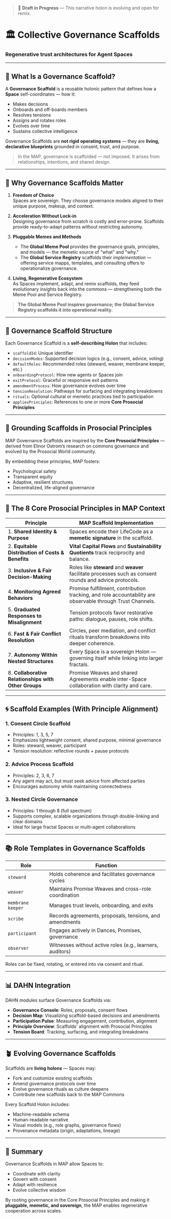 > 🚧 **Draft in Progress** — This narrative holon is evolving and open for remix.

# 🏛️ Collective Governance Scaffolds
### Regenerative trust architectures for Agent Spaces

---

## 🔧 What Is a Governance Scaffold?

A **Governance Scaffold** is a reusable holonic pattern that defines how a **Space** self-coordinates — how it:

- Makes decisions
- Onboards and off-boards members
- Resolves tensions
- Assigns and rotates roles
- Evolves over time
- Sustains collective intelligence

Governance Scaffolds are **not rigid operating systems** — they are **living, declarative blueprints** grounded in consent, trust, and purpose.

> In the MAP, governance is scaffolded — not imposed. It arises from relationships, intentions, and shared design.

---

## 🧩 Why Governance Scaffolds Matter

1. **Freedom of Choice**  
   Spaces are sovereign. They choose governance models aligned to their unique purpose, makeup, and context.

2. **Acceleration Without Lock-in**  
   Designing governance from scratch is costly and error-prone. Scaffolds provide ready-to-adapt patterns without restricting autonomy.

3. **Pluggable Memes and Methods**
    - The **Global Meme Pool** provides the governance goals, principles, and models — the memetic source of "what" and "why."
    - The **Global Service Registry** scaffolds their *implementation* — offering service mapps, templates, and consulting offers to operationalize governance.

4. **Living, Regenerative Ecosystem**  
   As Spaces implement, adapt, and remix scaffolds, they feed evolutionary insights back into the commons — strengthening both the Meme Pool and Service Registry.

> **The Global Meme Pool inspires governance; the Global Service Registry scaffolds it into operational reality.**

---

## 📐 Governance Scaffold Structure

Each Governance Scaffold is a **self-describing Holon** that includes:

- `scaffoldId`: Unique identifier
- `decisionModes`: Supported decision logics (e.g., consent, advice, voting)
- `defaultRoles`: Recommended roles (steward, weaver, membrane keeper, etc.)
- `onboardingProtocol`: How new agents or Spaces join
- `exitProtocol`: Graceful or responsive exit patterns
- `amendmentProcess`: How governance evolves over time
- `tensionResolution`: Pathways for surfacing and integrating breakdowns
- `rituals`: Optional cultural or memetic practices tied to participation
- `appliesPrinciples`: References to one or more **Core Prosocial Principles**

---

## 🌿 Grounding Scaffolds in Prosocial Principles

MAP Governance Scaffolds are inspired by the **Core Prosocial Principles** — derived from Elinor Ostrom’s research on commons governance and evolved by the Prosocial World community.

By embedding these principles, MAP fosters:

- Psychological safety
- Transparent equity
- Adaptive, resilient structures
- Decentralized, life-aligned governance

---

## 🧠 The 8 Core Prosocial Principles in MAP Context

| **Principle**                      | **MAP Scaffold Implementation** |
|-----------------------------------|----------------------------------|
| 1. **Shared Identity & Purpose**  | Spaces encode their LifeCode as a **memetic signature** in the scaffold. |
| 2. **Equitable Distribution of Costs & Benefits** | **Vital Capital Flows** and **Sustainability Quotients** track reciprocity and balance. |
| 3. **Inclusive & Fair Decision-Making** | Roles like **steward** and **weaver** facilitate processes such as consent rounds and advice protocols. |
| 4. **Monitoring Agreed Behaviors** | Promise fulfillment, contribution tracking, and role accountability are observable through Trust Channels. |
| 5. **Graduated Responses to Misalignment** | Tension protocols favor restorative paths: dialogue, pauses, role shifts. |
| 6. **Fast & Fair Conflict Resolution** | Circles, peer mediation, and conflict rituals transform breakdowns into deeper coherence. |
| 7. **Autonomy Within Nested Structures** | Every Space is a sovereign Holon — governing itself while linking into larger fractals. |
| 8. **Collaborative Relationships with Other Groups** | Promise Weaves and shared Agreements enable inter-Space collaboration with clarity and care. |

---

## 🌀 Scaffold Examples (With Principle Alignment)

### 1. **Consent Circle Scaffold**
- Principles: 1, 3, 5, 7
- Emphasizes lightweight consent, shared purpose, minimal governance
- Roles: steward, weaver, participant
- Tension resolution: reflective rounds + pause protocols

### 2. **Advice Process Scaffold**
- Principles: 2, 3, 6, 7
- Any agent may act, but must seek advice from affected parties
- Encourages autonomy while maintaining connectedness

### 3. **Nested Circle Governance**
- Principles: 1 through 8 (full spectrum)
- Supports complex, scalable organizations through double-linking and clear domains
- Ideal for large fractal Spaces or multi-agent collaborations

---

## 📚 Role Templates in Governance Scaffolds

| **Role**           | **Function** |
|--------------------|--------------|
| `steward`          | Holds coherence and facilitates governance cycles |
| `weaver`           | Maintains Promise Weaves and cross-role coordination |
| `membrane keeper`  | Manages trust levels, onboarding, and exits |
| `scribe`           | Records agreements, proposals, tensions, and amendments |
| `participant`      | Engages actively in Dances, Promises, governance |
| `observer`         | Witnesses without active roles (e.g., learners, auditors) |

Roles can be fixed, rotating, or entered into via consent and ritual.

---

## 📊 DAHN Integration

DAHN modules surface Governance Scaffolds via:

- **Governance Console**: Roles, proposals, consent flows
- **Decision Map**: Visualizing scaffold-based decisions and amendments
- **Participation Pulse**: Measuring engagement, contribution, alignment
- **Principle Overview**: Scaffolds' alignment with Prosocial Principles
- **Tension Board**: Tracking, surfacing, and integrating breakdowns

---

## 🪴 Evolving Governance Scaffolds

Scaffolds are **living holons** — Spaces may:

- Fork and customize existing scaffolds
- Amend governance protocols over time
- Evolve governance rituals as culture deepens
- Contribute new scaffolds back to the MAP Commons

Every Scaffold Holon includes:

- Machine-readable schema
- Human-readable narrative
- Visual models (e.g., role graphs, governance flows)
- Provenance metadata (origin, adaptations, lineage)

---

## 📘 Summary

Governance Scaffolds in MAP allow Spaces to:

- Coordinate with clarity
- Govern with consent
- Adapt with resilience
- Evolve collective wisdom

By rooting governance in the Core Prosocial Principles and making it **pluggable, memetic, and sovereign**, the MAP enables regenerative cooperation across scales.
